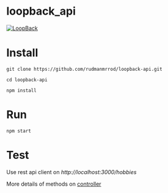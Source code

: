 # loopback_api

[![LoopBack](https://github.com/strongloop/loopback-next/raw/master/docs/site/imgs/branding/Powered-by-LoopBack-Badge-(blue)-@2x.png)](http://loopback.io/)

# Install

```
git clone https://github.com/rudmanmrrod/loopback-api.git

cd loopback-api

npm install
```

# Run

```
npm start
```

# Test

Use rest api client on *http://localhost:3000/hobbies*

More details of methods on [controller](/src/controllers/home-page.controller.ts)
